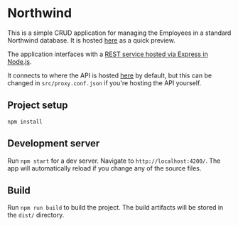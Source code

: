 # Northwind

This is a simple CRUD application for managing the Employees in a standard Northwind database. It is hosted 
[here](https://angular-northwind.onrender.com/) as a quick preview.

The application interfaces with a [REST service hosted via Express in Node.js](https://github.com/bhaeussermann/northwind-api).

It connects to where the API is hosted [here](https://northwind-api.onrender.com/swagger/) by default, but this can be changed
in `src/proxy.conf.json` if you're hosting the API yourself.

## Project setup
```
npm install
```

## Development server

Run `npm start` for a dev server. Navigate to `http://localhost:4200/`. The app will automatically reload if you change any of the source files.

## Build

Run `npm run build` to build the project. The build artifacts will be stored in the `dist/` directory.
